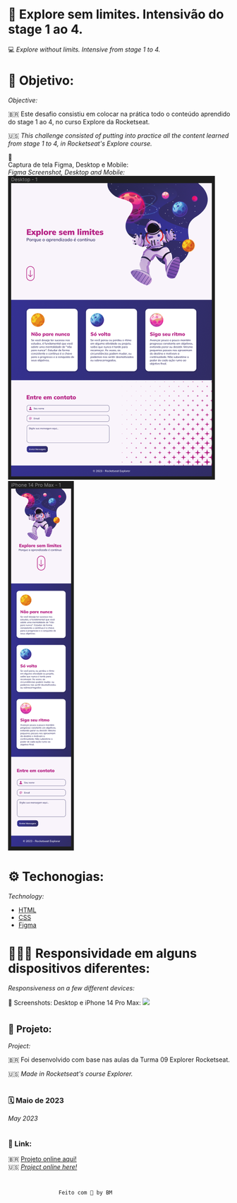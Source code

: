 # 📱 Explore sem limites. Intensivão do stage 1 ao 4.
💻 _Explore without limits. Intensive from stage 1 to 4._

# 🚀 Objetivo:
_Objective:_

🇧🇷 Este desafio consistiu em colocar na prática todo o conteúdo aprendido do stage 1 ao 4, no curso Explore da Rocketseat. 

🇺🇸 _This challenge consisted of putting into practice all the content learned from stage 1 to 4, in Rocketseat's Explore course._

📸 <br> 
 Captura de tela Figma, Desktop e Mobile:
<br>
 _Figma Screenshot, Desktop and Mobile:_
![](./images/desktop.png) 
![](./images/mobile.png)
 

# ⚙️ Techonogias:
_Technology:_

- [HTML](./index.html)
- [CSS](./css.html)
- [Figma](https://www.figma.com/file/563kgHMxsEy17nCdTJI6JC/Explore-sem-limites?node-id=0-1&t=4KsrAeSsNhcegC80-0)



# 👩🏻‍💻 Responsividade em alguns dispositivos diferentes:
_Responsiveness on a few different devices:_  

📸 Screenshots: Desktop e iPhone 14 Pro Max:
![](./images/desktop-and-mobile.png) 

#
## 📝 Projeto:
 _Project:_

🇧🇷 Foi desenvolvido com base nas aulas da Turma 09 Explorer Rocketseat.  

🇺🇸 _Made in Rocketseat's course Explorer._
#
### 🗓 Maio de 2023
 _May 2023_ 
#
 ### 🔗 Link: 
 🇧🇷 [Projeto online aqui!](http://127.0.0.1:5500/index.html)
 <br> 
 🇺🇸 [_Project online here!_](http://127.0.0.1:5500/index.html)

 #
                    Feito com 🤍 by BM